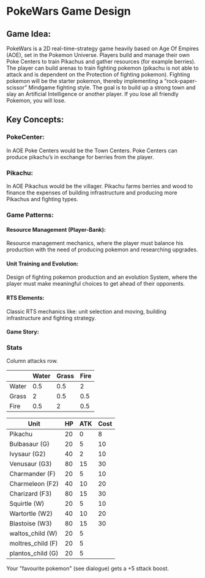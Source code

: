 # PokeWars Game Design
## Game Idea:
PokeWars is a 2D real-time-strategy game heavily based on Age Of Empires (AOE), set in the Pokemon Universe. Players build and manage their own Poke Centers to train Pikachus and gather resources (for example berries). The player can build arenas to train fighting pokemon (pikachu is not able to attack and is dependent on the Protection of fighting pokemon). Fighting pokemon will be the starter pokemon, thereby implementing a “rock-paper-scissor” Mindgame fighting style. The goal is to build up a strong town and slay an Artificial Intelligence or another player. If you lose all friendly Pokemon, you will lose. 

## Key Concepts:
### PokeCenter: 
In AOE Poke Centers would be the Town Centers. Poke Centers can produce pikachu’s in exchange for berries from the player.
### Pikachu:
In AOE Pikachus would be the villager. Pikachu farms berries and wood to finance the expenses of building infrastructure and producing more Pikachus and fighting types.

### Game Patterns: 
#### Resource Management (Player-Bank):
Resource management mechanics, where the player must balance his production with the need of producing pokemon and researching upgrades. 
#### Unit Training and Evolution: 
Design of fighting pokemon production and an evolution System, where the player must make meaningful choices to get ahead of their opponents. 
#### RTS Elements:
Classic RTS mechanics like: unit selection and moving, building infrastructure and fighting strategy. 
#### Game Story:


### Stats

Column attacks row.

|| Water | Grass | Fire | 
|----|----|----|----|
|Water| 0.5 | 0.5 | 2 |
|Grass| 2 | 0.5 | 0.5 |
|Fire| 0.5 | 2 | 0.5 |


| Unit | HP | ATK | Cost|
|----|----|----|----|
|Pikachu| 20 | 0 | 8 |
|Bulbasaur (G)| 20 | 5 | 10 |
|Ivysaur (G2)| 40 | 2 | 10 | 20 |
|Venusaur (G3)| 80 | 15 | 30 |
|Charmander (F)| 20 | 5 | 10 |
|Charmeleon (F2)| 40 | 10 | 20 |
|Charizard (F3)| 80 | 15 | 30 |
|Squirtle (W)| 20 | 5 | 10 |
|Wartortle (W2)| 40 | 10 | 20 |
|Blastoise (W3)| 80 | 15 | 30 |
|waltos_child (W)| 20 | 5 ||
|moltres_child (F)| 20 | 5 ||
|plantos_child (G)| 20 | 5 ||

Your "favourite pokemon" (see dialogue) gets a +5 sttack boost.



